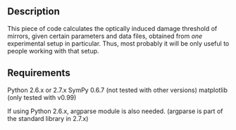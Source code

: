 Description
-----------

This piece of code calculates the optically induced damage threshold of
mirrors, given certain parameters and data files, obtained from _one_
experimental setup in particular. Thus, most probably it will be only useful
to people working with that setup.

Requirements
------------

Python 2.6.x or 2.7.x
SymPy 0.6.7 (not tested with other versions)
matplotlib (only tested with v0.99)

If using Python 2.6.x, argparse module is also needed. (argparse is part of 
the standard library in 2.7.x)

